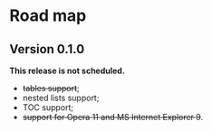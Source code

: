 # Road map #

## Version 0.1.0 ##
**This release is not scheduled.**

  * ~~tables support~~;
  * nested lists support;
  * TOC support;
  * ~~support for Opera 11 and MS Internet Explorer 9~~.